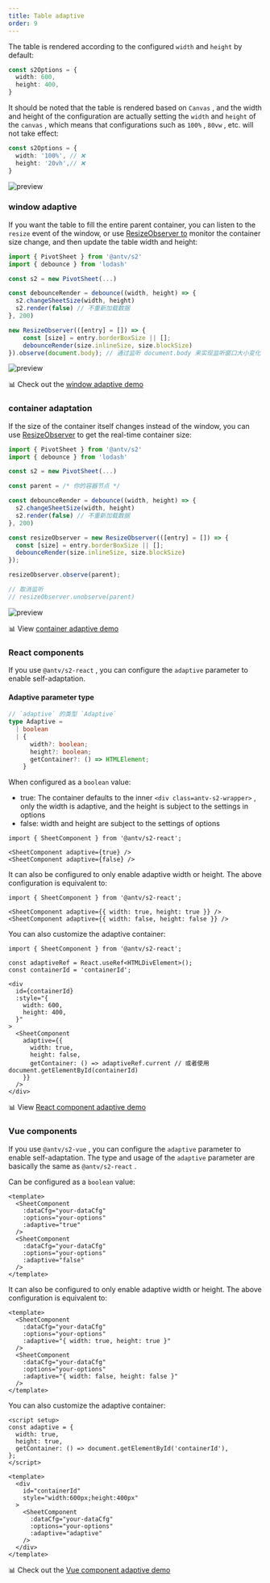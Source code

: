 ```yaml
---
title: Table adaptive
order: 9
---
```


The table is rendered according to the configured `width` and `height` by default:

```ts
const s2Options = {
  width: 600,
  height: 400,
}
```

It should be noted that the table is rendered based on `Canvas` , and the width and height of the configuration are actually setting the `width` and `height` of the `canvas` , which means that configurations such as `100%` , `80vw` , etc. will not take effect:

```ts
const s2Options = {
  width: '100%', // ❌
  height: '20vh',// ❌
}
```

![preview](https://gw.alipayobjects.com/zos/antfincdn/WmM9%24SLfu/2396a53f-8946-497a-9e68-fd89f01077ff.png)

### window adaptive

If you want the table to fill the entire parent container, you can listen to the `resize` event of the window, or use [ResizeObserver to](https://developer.mozilla.org/zh-CN/docs/Web/API/ResizeObserver) monitor the container size change, and then update the table width and height:

```ts
import { PivotSheet } from '@antv/s2'
import { debounce } from 'lodash'

const s2 = new PivotSheet(...)

const debounceRender = debounce((width, height) => {
  s2.changeSheetSize(width, height)
  s2.render(false) // 不重新加载数据
}, 200)

new ResizeObserver(([entry] = []) => {
    const [size] = entry.borderBoxSize || [];
    debounceRender(size.inlineSize, size.blockSize)
}).observe(document.body); // 通过监听 document.body 来实现监听窗口大小变化
```

![preview](https://gw.alipayobjects.com/zos/antfincdn/8kmgXX%267U/Kapture%2525202021-11-23%252520at%25252017.59.16.gif)

​📊 Check out the [window adaptive demo](/zh/examples/layout/adaptive#window-adaptation)

### container adaptation

If the size of the container itself changes instead of the window, you can use [ResizeObserver](https://developer.mozilla.org/zh-CN/docs/Web/API/ResizeObserver) to get the real-time container size:

```ts
import { PivotSheet } from '@antv/s2'
import { debounce } from 'lodash'

const s2 = new PivotSheet(...)

const parent = /* 你的容器节点 */

const debounceRender = debounce((width, height) => {
  s2.changeSheetSize(width, height)
  s2.render(false) // 不重新加载数据
}, 200)

const resizeObserver = new ResizeObserver(([entry] = []) => {
  const [size] = entry.borderBoxSize || [];
  debounceRender(size.inlineSize, size.blockSize)
});

resizeObserver.observe(parent);

// 取消监听
// resizeObserver.unobserve(parent)
```

![preview](https://gw.alipayobjects.com/zos/antfincdn/IFNNjZ862/Kapture%2525202021-11-23%252520at%25252019.07.37.gif)

​📊 View [container adaptive demo](/zh/examples/layout/adaptive#container-adaptation)

### React components

If you use `@antv/s2-react` , you can configure the `adaptive` parameter to enable self-adaptation.

#### Adaptive parameter type

```ts
// `adaptive` 的类型 `Adaptive`
type Adaptive =
  | boolean
  | {
      width?: boolean;
      height?: boolean;
      getContainer?: () => HTMLElement;
    }
```

When configured as a `boolean` value:

* true: The container defaults to the inner `<div class=antv-s2-wrapper>` , only the width is adaptive, and the height is subject to the settings in options
* false: width and height are subject to the settings of options

```tsx
import { SheetComponent } from '@antv/s2-react';

<SheetComponent adaptive={true} />
<SheetComponent adaptive={false} />
```

It can also be configured to only enable adaptive width or height. The above configuration is equivalent to:

```tsx
import { SheetComponent } from '@antv/s2-react';

<SheetComponent adaptive={{ width: true, height: true }} />
<SheetComponent adaptive={{ width: false, height: false }} />
```

You can also customize the adaptive container:

```tsx
import { SheetComponent } from '@antv/s2-react';

const adaptiveRef = React.useRef<HTMLDivElement>();
const containerId = 'containerId';

<div
  id={containerId}
  :style="{
    width: 600,
    height: 400,
  }"
>
  <SheetComponent
    adaptive={{
      width: true,
      height: false,
      getContainer: () => adaptiveRef.current // 或者使用 document.getElementById(containerId)
    }}
  />
</div>
```

​📊 View [React component adaptive demo](/zh/examples/layout/adaptive#react-adaptive)

### Vue components

If you use `@antv/s2-vue` , you can configure the `adaptive` parameter to enable self-adaptation. The type and usage of the `adaptive` parameter are basically the same as `@antv/s2-react` .

Can be configured as a `boolean` value:

```tsx
<template>
  <SheetComponent
    :dataCfg="your-dataCfg"
    :options="your-options"
    :adaptive="true"
  />
  <SheetComponent
    :dataCfg="your-dataCfg"
    :options="your-options"
    :adaptive="false"
  />
</template>
```

It can also be configured to only enable adaptive width or height. The above configuration is equivalent to:

```tsx
<template>
  <SheetComponent
    :dataCfg="your-dataCfg"
    :options="your-options"
    :adaptive="{ width: true, height: true }"
  />
  <SheetComponent
    :dataCfg="your-dataCfg"
    :options="your-options"
    :adaptive="{ width: false, height: false }"
  />
</template>
```

You can also customize the adaptive container:

```tsx
<script setup>
const adaptive = {
  width: true,
  height: true,
  getContainer: () => document.getElementById('containerId'),
};
</script>

<template>
  <div
    id="containerId"
    style="width:600px;height:400px"
  >
    <SheetComponent
      :dataCfg="your-dataCfg"
      :options="your-options"
      :adaptive="adaptive"
    />
  </div>
</template>
```

​📊 Check out the [Vue component adaptive demo](https://codesandbox.io/s/vue-adaptive-demo-4pptyy?file=/src/App.vue)

